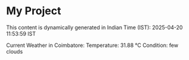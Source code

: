 # My Project

This content is dynamically generated in Indian Time (IST): 2025-04-20 11:53:59 IST


Current Weather in Coimbatore:
Temperature: 31.88 °C
Condition: few clouds
